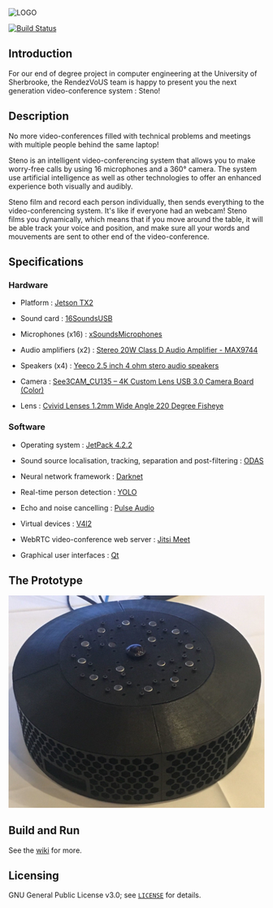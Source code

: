 ![LOGO](https://github.com/introlab/rendezvous/blob/master/screenshots/logo.svg)

[![Build Status](https://travis-ci.org/introlab/rendezvous.svg?branch=master)](https://travis-ci.org/introlab/rendezvous)

## Introduction

For our end of degree project in computer engineering at the University of Sherbrooke, the RendezVoUS team is happy to present you the next generation video-conference system : Steno!

## Description

No more video-conferences filled with technical problems and meetings with multiple people behind the same laptop! 

Steno is an intelligent video-conferencing system that allows you to make worry-free calls by using 16 microphones and a 360° camera. The system use artificial intelligence as well as other technologies to offer an enhanced experience both visually and audibly.

Steno film and record each person individually, then sends everything to the video-conferencing system. It's like if everyone had an webcam! Steno films you dynamically, which means that if you move around the table, it will be able track your voice and position, and make sure all your words and mouvements are sent to other end of the video-conference.

## Specifications

### Hardware

- Platform : [Jetson TX2](https://developer.nvidia.com/embedded/jetson-tx2-developer-kit)

- Sound card : [16SoundsUSB](https://github.com/introlab/16SoundsUSB)

- Microphones (x16) : [xSoundsMicrophones](https://github.com/introlab/xSoundsMicrophones)

- Audio amplifiers (x2) : [Stereo 20W Class D Audio Amplifier - MAX9744](https://www.adafruit.com/product/1752)

- Speakers (x4) : [Yeeco 2.5 inch 4 ohm stero audio speakers](https://www.amazon.ca/dp/B075B72J5F/ref=pe_3034960_233709270_TE_item)

- Camera : [See3CAM_CU135 – 4K Custom Lens USB 3.0 Camera Board (Color)](https://www.e-consystems.com/4k-usb-camera.asp)

- Lens : [Cvivid Lenses 1.2mm Wide Angle 220 Degree Fisheye](https://www.amazon.ca/dp/B07DN9542G/ref=pe_3034960_233709270_TE_item)

### Software

- Operating system : [JetPack 4.2.2](https://developer.nvidia.com/embedded/jetpack-archive)

- Sound source localisation, tracking, separation and post-filtering : [ODAS](https://github.com/introlab/odas)

- Neural network framework : [Darknet](https://github.com/pjreddie/darknet) 

- Real-time person detection : [YOLO](https://github.com/pjreddie/darknet/wiki/YOLO:-Real-Time-Object-Detection)


- Echo and noise cancelling : [Pulse Audio](https://www.freedesktop.org/wiki/Software/PulseAudio/)

- Virtual devices : [V4l2](https://github.com/mpromonet/libv4l2cpp)

- WebRTC video-conference web server : [Jitsi Meet](https://github.com/jitsi/jitsi-meet)

- Graphical user interfaces : [Qt](https://www.qt.io/)

## The Prototype

![](https://github.com/introlab/rendezvous/blob/master/screenshots/montage.jpg)

## Build and Run

See the [wiki](https://github.com/introlab/rendezvous/wiki) for more.

## Licensing

GNU General Public License v3.0; see [`LICENSE`](LICENSE) for details.
